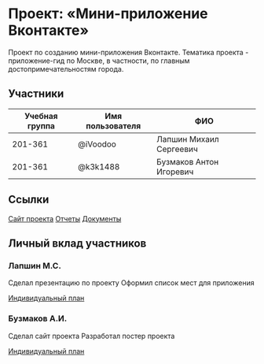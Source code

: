 # Проект: «Мини-приложение Вконтакте»

Проект по созданию мини-приложения Вконтакте. Тематика проекта - приложение-гид по Москве, в частности, по главным достопримечательностям города.

## Участники

| Учебная группа | Имя пользователя | ФИО                      |
|----------------|------------------|--------------------------|
| 201-361        | @iVoodoo     | Лапшин Михаил Сергеевич |
| 201-361       | @k3k1488       | Бузмаков Антон Игоревич |


## Ссылки

[Сайт проекта](http://pd-2021-2.std-1452.ist.mospolytech.ru/)
[Отчеты](https://github.com/k3k1488/vk-mini-app/tree/main/reports)
[Документы](https://github.com/k3k1488/vk-mini-app/tree/main/docs)


## Личный вклад участников

### Лапшин М.С.

 Сделал презентацию по проекту
 Оформил список мест для приложения

 [Индивидуальный план](https://github.com/k3k1488/vk-mini-app/blob/main/reports/lapshin.md)

### Бузмаков А.И.

Сделал сайт проекта
Разработал постер проекта

[Индивидуальный план](https://github.com/k3k1488/vk-mini-app/blob/main/reports/buzmakov.md)